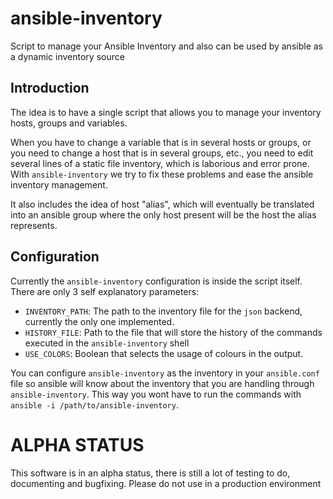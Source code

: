 # ansible-inventory
Script to manage your Ansible Inventory and also can be used by ansible as a dynamic inventory source 

## Introduction
The idea is to have a single script that allows you to manage your inventory hosts, groups and variables.

When you have to change a variable that is in several hosts or groups, or you need to change a host that is in several groups, etc., you need to edit several lines of a static file inventory, which is laborious and error prone. With `ansible-inventory` we try to fix these problems and ease the ansible inventory management.

It also includes the idea of host "alias", which will eventually be translated into an ansible group where the only host present will be the host the alias represents.

## Configuration
Currently the `ansible-inventory` configuration is inside the script itself. There are only 3 self explanatory parameters:
* `INVENTORY_PATH`: The path to the inventory file for the `json` backend, currently the only one implemented.
* `HISTORY_FILE`: Path to the file that will store the history of the commands executed in the `ansible-inventory` shell
* `USE_COLORS`: Boolean that selects the usage of colours in the output.

You can configure `ansible-inventory` as the inventory in your `ansible.conf` file so ansible will know about the inventory that you are handling through `ansible-inventory`. This way you wont have to run the commands with `ansible -i /path/to/ansible-inventory`.


# ALPHA STATUS
This software is in an alpha status, there is still a lot of testing to do, documenting and bugfixing. Please do not use in a production environment
